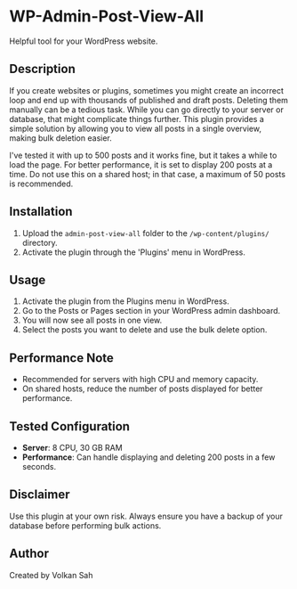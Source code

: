 # WP-Admin-Post-View-All

Helpful tool for your WordPress website. 

## Description

If you create websites or plugins, sometimes you might create an incorrect loop and end up with thousands of published and draft posts. Deleting them manually can be a tedious task. While you can go directly to your server or database, that might complicate things further. This plugin provides a simple solution by allowing you to view all posts in a single overview, making bulk deletion easier.

I've tested it with up to 500 posts and it works fine, but it takes a while to load the page. For better performance, it is set to display 200 posts at a time. Do not use this on a shared host; in that case, a maximum of 50 posts is recommended.

## Installation

1. Upload the `admin-post-view-all` folder to the `/wp-content/plugins/` directory.
2. Activate the plugin through the 'Plugins' menu in WordPress.

## Usage

1. Activate the plugin from the Plugins menu in WordPress.
2. Go to the Posts or Pages section in your WordPress admin dashboard.
3. You will now see all posts in one view.
4. Select the posts you want to delete and use the bulk delete option.

## Performance Note

- Recommended for servers with high CPU and memory capacity.
- On shared hosts, reduce the number of posts displayed for better performance.

## Tested Configuration

- **Server**: 8 CPU, 30 GB RAM
- **Performance**: Can handle displaying and deleting 200 posts in a few seconds.

## Disclaimer

Use this plugin at your own risk. Always ensure you have a backup of your database before performing bulk actions.

## Author

Created by Volkan Sah
